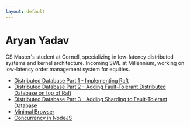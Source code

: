```yaml
---
layout: default
---
```


# Aryan Yadav

CS Master's student at Cornell, specializing in low-latency distributed systems and kernel architecture.
Incoming SWE at Millennium, working on low-latency order management system for equities.

- [Distributed Database Part 1 - Implementing Raft](distdb1-raft.md)
- [Distributed Database Part 2 - Adding Fault-Tolerant Distributed Database on top of Raft](distdb2-raftdb.md)
- [Distributed Database Part 3 - Adding Sharding to Fault-Tolerant Database](distdb3-raftdbsharded.md)
- [Minimal Browser](minimal-browser.md)
- [Concurrency in NodeJS](concurrency-workloaddist-nodejs.md)